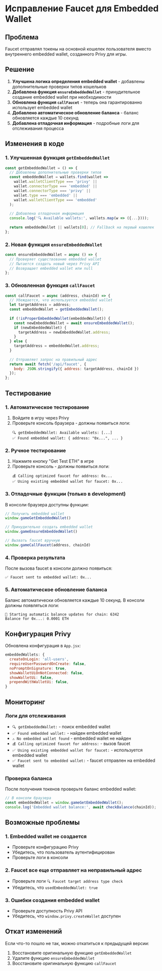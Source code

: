 # Исправление Faucet для Embedded Wallet

## Проблема
Faucet отправлял токены на основной кошелек пользователя вместо внутреннего embedded wallet, созданного Privy для игры.

## Решение
1. **Улучшена логика определения embedded wallet** - добавлены дополнительные проверки типов кошельков
2. **Добавлена функция `ensureEmbeddedWallet`** - принудительное создание embedded wallet при необходимости
3. **Обновлена функция `callFaucet`** - теперь она гарантированно использует embedded wallet
4. **Добавлено автоматическое обновление баланса** - баланс обновляется каждые 10 секунд
5. **Добавлена отладочная информация** - подробные логи для отслеживания процесса

## Изменения в коде

### 1. Улучшенная функция `getEmbeddedWallet`
```javascript
const getEmbeddedWallet = () => {
  // Добавлены дополнительные проверки типов
  const embeddedWallet = wallets.find(wallet => 
    wallet.walletClientType === 'privy' || 
    wallet.connectorType === 'embedded' ||
    wallet.connectorType === 'privy' ||
    wallet.type === 'embedded' ||
    wallet.walletClientType === 'embedded'
  );
  
  // Добавлена отладочная информация
  console.log('🔍 Available wallets:', wallets.map(w => ({...})));
  
  return embeddedWallet || wallets[0]; // Fallback на первый кошелек
};
```

### 2. Новая функция `ensureEmbeddedWallet`
```javascript
const ensureEmbeddedWallet = async () => {
  // Проверяет существование embedded wallet
  // Пытается создать новый через Privy API
  // Возвращает embedded wallet или null
};
```

### 3. Обновленная функция `callFaucet`
```javascript
const callFaucet = async (address, chainId) => {
  // Убеждается, что используется embedded wallet
  let targetAddress = address;
  const embeddedWallet = getEmbeddedWallet();
  
  if (!isProperEmbeddedWallet(embeddedWallet)) {
    const newEmbeddedWallet = await ensureEmbeddedWallet();
    if (newEmbeddedWallet) {
      targetAddress = newEmbeddedWallet.address;
    }
  } else {
    targetAddress = embeddedWallet.address;
  }
  
  // Отправляет запрос на правильный адрес
  return await fetch('/api/faucet', {
    body: JSON.stringify({ address: targetAddress, chainId })
  });
};
```

## Тестирование

### 1. Автоматическое тестирование
1. Войдите в игру через Privy
2. Проверьте консоль браузера - должны появиться логи:
   ```
   🔍 getEmbeddedWallet: Available wallets: [...]
   ✅ Found embedded wallet: { address: "0x...", ... }
   ```

### 2. Ручное тестирование
1. Нажмите кнопку "Get Test ETH" в игре
2. Проверьте консоль - должны появиться логи:
   ```
   💰 Calling optimized faucet for address: 0x...
   ✅ Using existing embedded wallet for faucet: 0x...
   ```

### 3. Отладочные функции (только в development)
В консоли браузера доступны функции:
```javascript
// Получить embedded wallet
window.gameGetEmbeddedWallet()

// Принудительно создать embedded wallet
window.gameEnsureEmbeddedWallet()

// Вызвать faucet вручную
window.gameCallFaucet(address, chainId)
```

### 4. Проверка результата
После вызова faucet в консоли должно появиться:
```
✅ Faucet sent to embedded wallet: 0x...
```

### 5. Автоматическое обновление баланса
Баланс автоматически обновляется каждые 10 секунд. В консоли должны появляться логи:
```
🔄 Starting automatic balance updates for chain: 6342
Balance for 0x...: 0.0001 ETH
```

## Конфигурация Privy

Обновлена конфигурация в `App.jsx`:
```javascript
embeddedWallets: {
  createOnLogin: 'all-users',
  requireUserPasswordOnCreate: false,
  noPromptOnSignature: true,
  showWalletUiOnNotConnected: false,
  showWalletUi: false,
  prependWithWalletUi: false,
}
```

## Мониторинг

### Логи для отслеживания
- `🔍 getEmbeddedWallet:` - поиск embedded wallet
- `✅ Found embedded wallet:` - найден embedded wallet
- `⚠️ No embedded wallet found` - embedded wallet не найден
- `💰 Calling optimized faucet for address:` - вызов faucet
- `✅ Using existing embedded wallet for faucet:` - используется embedded wallet
- `✅ Faucet sent to embedded wallet:` - faucet отправлен на embedded wallet

### Проверка баланса
После получения токенов проверьте баланс embedded wallet:
```javascript
// В консоли браузера
const embeddedWallet = window.gameGetEmbeddedWallet();
console.log('Embedded wallet balance:', await checkBalance(chainId));
```

## Возможные проблемы

### 1. Embedded wallet не создается
- Проверьте конфигурацию Privy
- Убедитесь, что пользователь аутентифицирован
- Проверьте логи в консоли

### 2. Faucet все еще отправляет на неправильный адрес
- Проверьте логи `🔍 Faucet target address type check`
- Убедитесь, что `usedEmbeddedWallet: true`

### 3. Ошибки создания embedded wallet
- Проверьте доступность Privy API
- Убедитесь, что `window.privy.createWallet` доступен

## Откат изменений

Если что-то пошло не так, можно откатиться к предыдущей версии:
1. Восстановите оригинальную функцию `getEmbeddedWallet`
2. Удалите функцию `ensureEmbeddedWallet`
3. Восстановите оригинальную функцию `callFaucet`
